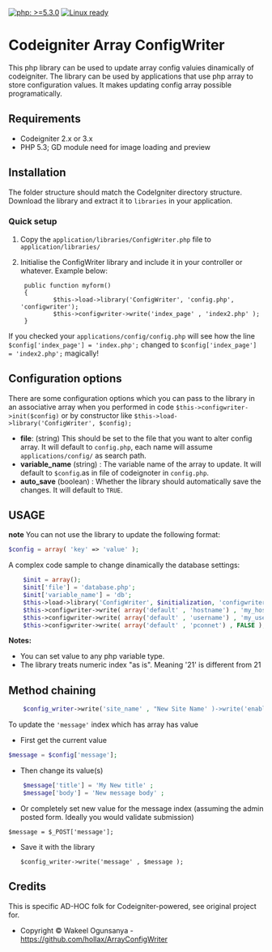 [![php: >=5.3.0](https://img.shields.io/badge/php->=5.3-8892BF.svg)](https://php.net/) 
[![Linux ready](https://img.shields.io/badge/linux-ready-success)](https://debian.org)

# Codeigniter Array ConfigWriter 

This php library can be used to update array config valuies dinamically of codeigniter.
The library can be used by applications that use php array to store configuration values. 
It makes updating config array possible programatically.

## Requirements

* Codeigniter 2.x or 3.x
* PHP 5.3; GD module need for image loading and preview

## Installation

The folder structure should match the CodeIgniter directory structure.
Download the library and extract it to `libraries` in your application.

### Quick setup

1. Copy the `application/libraries/ConfigWriter.php` file to `application/libraries/`
2. Initialise the ConfigWriter library and include it in your controller or whatever. Example below:

        public function myform()
        {
                $this->load->library('ConfigWriter', 'config.php', 'configwriter');
                $this->configwriter->write('index_page' , 'index2.php' );
        }

If you checked your `applications/config/config.php` will see how the line `$config['index_page'] = 'index.php';`
changed to `$config['index_page'] = 'index2.php';` magically!


## Configuration options

There are some configuration options which you can pass to the library in an associative array when you
performed in code  `$this->configwriter->init($config)` or by constructor like `$this->load->library('ConfigWriter', $config);`

* **file**: (string) This should be set to the file that you want to alter config array. It will default to `config.php`, each name will assume `applications/config/` as search path.
* **variable_name** (string) : The variable name of the array  to update. It will default to `$config`.as in file of codeignoter in `config.php`.
* **auto_save** (boolean) : Whether the library should automatically save the changes. It will default to `TRUE`.

## USAGE

**note** You can not use the library to update the following format: 

```php
$config = array( 'key' => 'value' );
```
A complex code sample to change dinamically the database settings:

```php
    $init = array();
    $init['file'] = 'database.php';
    $init['variable_name'] = 'db';
    $this->load->library('ConfigWriter', $initialization, 'configwriter');
    $this->configwriter->write( array('default' , 'hostname') , 'my_hostname' );
    $this->configwriter->write( array('default' , 'username') , 'my_username' );
    $this->configwriter->write( array('default' , 'pconnet') , FALSE );
```

**Notes:** 
* You can set value to any php variable type. 
* The library treats numeric index "as is". Meaning '21' is different from 21

## Method chaining 

```php
    $config_writer->write('site_name' , "New Site Name' )->write('enable_caching' , false );
```

To update the `'message'` index which has array has value

* First get the current value 

```php
$message = $config['message'];
```

* Then change its value(s)
    
```php
    $message['title'] = 'My New title' ;
    $message['body'] = 'New message body' ;
```

* Or completely set new value for the message index
(assuming the admin posted form. Ideally you would validate submission)

`$message = $_POST['message'];`


* Save it with the library 

    `$config_writer->write('message' , $message );`
    
## Credits

This is specific AD-HOC folk for Codeigniter-powered, see original project for.

- Copyright © Wakeel Ogunsanya - https://github.com/hollax/ArrayConfigWriter

